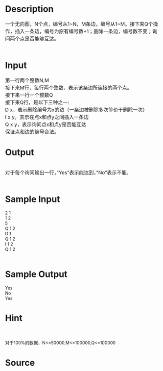 
# Description

<div class="content"><div><span style="font-size: medium">一个无向图，N个点，编号从1~N，M条边，编号从1~M。接下来Q个操作，插入一条边，编号为原有编号数+1；删除一条边，编号数不变；询问两个点是否能够互达。</span></div>
<div><span style="font-size: medium"> </span></div></div>

# Input

<div class="content"><div><span style="font-size: medium">第一行两个整数N,M</span></div>
<div><span style="font-size: medium">接下来M行，每行两个整数，表示该条边所连接的两个点。</span></div>
<div><span style="font-size: medium">接下来一行一个整数Q</span></div>
<div><span style="font-size: medium">接下来Q行，是以下三种之一:</span></div>
<div><span style="font-size: medium">D x，表示删除编号为x的边（一条边被删除多次等价于删除一次）</span></div>
<div><span style="font-size: medium">I x y，表示在点x和点y之间插入一条边</span></div>
<div><span style="font-size: medium">Q x y，表示询问点x和点y是否能互达</span></div>
<div><span style="font-size: medium">保证点和边的编号合法。</span></div></div>

# Output

<div class="content"><div> </div>
<div><span style="font-size: medium">对于每个询问输出一行，”Yes”表示能达到，”No”表示不能。</span></div>
<div><span style="font-size: medium"> </span></div></div>

# Sample Input

<div class="content"><span class="sampledata">2 1<br/>
1 2<br/>
5<br/>
Q 1 2<br/>
D 1<br/>
Q 1 2<br/>
I 1 2<br/>
Q 1 2<br/>
 <br/>
</span></div>

# Sample Output

<div class="content"><span class="sampledata">Yes<br/>
No<br/>
Yes<br/>
</span></div>

# Hint

<div class="content"><p></p><p><br/><br/>
对于100%的数据，N&lt;=50000,M&lt;=100000,Q&lt;=100000</p><p></p></div>

# Source

<div class="content"><p><a href="problemset.php?search="></a></p></div>

